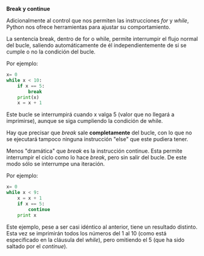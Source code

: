 **Break y continue**

Adicionalmente al control que nos permiten las instrucciones *for* y *while*, Python nos ofrece herramientas para ajustar su comportamiento.

La sentencia break, dentro de for o while, permite interrumpir el flujo normal del bucle, saliendo automáticamente de él independientemente de si se cumple o no la condición del bucle.

Por ejemplo:
```python
x= 0
while x < 10:
    if x == 5:
        break
    print(x)
    x = x + 1
```

Este bucle se interrumpirá cuando x valga 5 (valor que no llegará a imprimirse), aunque se siga cumpliendo la condición de while.

Hay que precisar que *break* sale **completamente** del bucle, con lo que no se ejecutará tampoco ninguna instrucción "else" que este pudiera tener.

Menos "dramática" que *break* es la instrucción continue. Esta permite interrumpir el ciclo como lo hace *break*, pero sin salir del bucle. De este modo sólo se interrumpe una iteración.

Por ejemplo:
```python
x= 0
while x < 9:
    x = x + 1
    if x == 5:
        continue
    print x
```

Este ejemplo, pese a ser casi idéntico al anterior, tiene un resultado distinto. Esta vez se imprimirán todos los números del 1 al 10 (como está especificado en la cláusula del *while*), pero 
omitiendo el 5 (que ha sido saltado por el *continue*).
